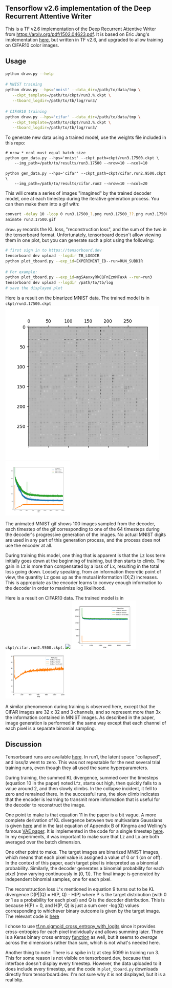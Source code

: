 ## Tensorflow v2.6 implementation of the Deep Recurrent Attentive Writer 

This is a TF v2.6 implementation of the Deep Recurrent Attentive Writer from
https://arxiv.org/pdf/1502.04623.pdf.  It is based on Eric Jang's
implementation [here](https://github.com/ericjang/draw), but written in TF
v2.6, and upgraded to allow training on CIFAR10 color images.

## Usage


```sh
python draw.py --help

# MNIST training
python draw.py --hps='mnist' --data_dir=/path/to/data/tmp \
   --ckpt_template=/path/to/ckpt/run3.%.ckpt \
   --tboard_logdir=/path/to/tb/log/run3/

# CIFAR10 training
python draw.py --hps='cifar' --data_dir=/path/to/data/tmp \
   --ckpt_template=/path/to/ckpt/run3.%.ckpt \
   --tboard_logdir=/path/to/tb/log/run3/
```

To generate new data using a trained model, use the weights file included in
this repo:

```
# nrow * ncol must equal batch_size
python gen_data.py --hps='mnist' --ckpt_path=ckpt/run3.17500.ckpt \
    --img_path=/path/to/results/run3.17500 --nrow=10 --ncol=10

python gen_data.py --hps='cifar' --ckpt_path=ckpt/cifar.run2.9500.ckpt \
    --img_path=/path/to/results/cifar.run2 --nrow=10 --ncol=20
```

This will create a series of images "imagined" by the trained decoder model,
one at each timestep during the iterative generation process.  You can then
make them into a gif with:

```bash
convert -delay 10 -loop 0 run3.17500_?.png run3.17500_??.png run3.17500.gif
animate run3.17500.gif
```

`draw.py` records the KL loss, "reconstruction loss", and the sum of the two in
the tensorboard format.  Unfortunately, tensorboard doesn't allow viewing them
in one plot, but you can generate such a plot using the following:

```bash
# first sign in to https://tensorboard.dev
tensorboard dev upload --logdir TB_LOGDIR
python plot_tboard.py --exp_id=EXPERIMENT_ID--run=RUN_SUBDIR

# For example:
python plot_tboard.py --exp_id=mgSAaxxyRkCQFnEzmMFaxA --run=run3
tensorboard dev upload --logdir /path/to/tb/log
# save the displayed plot
```

Here is a result on the binarized MNIST data.  The trained model is in
`ckpt/run3.17500.ckpt`
<img src="https://raw.githubusercontent.com/hrbigelow/draw/master/results/run3.17500.gif">
<img src="https://raw.githubusercontent.com/hrbigelow/draw/master/results/run3.17500_loss.png" width="40%">

The animated MNIST gif shows 100 images sampled from the decoder, each timestep
of the gif corresponding to one of the 64 timesteps during the decoder's
progressive generation of the images.  No actual MNIST digits are used in any
part of this generation process, and the process does not use the encoder at
all.

During training this model, one thing that is apparent is that the Lz loss term
initially goes down at the beginning of training, but then starts to climb.
The gain in Lz is more than compensated by a loss of Lx, resulting in the total
loss going down.  Loosely speaking, from an information theoretic point of
view, the quantity Lz goes up as the mutual information I(X;Z) increases.  This
is appropriate as the encoder learns to convey enough information to the
decoder in order to maximize log likelihood.

Here is a result on CIFAR10 data.  The trained model is in `ckpt/cifar.run2.9500.ckpt`.
<img src="https://raw.githubusercontent.com/hrbigelow/draw/master/results/cifar.gif">
<img src="https://raw.githubusercontent.com/hrbigelow/draw/master/results/cifar.run2_loss.png" width="40%">
<img src="https://raw.githubusercontent.com/hrbigelow/draw/master/results/cifar.run2_loss_zoom.png" width="40%">

A similar phenomenon during training is observed here, except that the CIFAR
images are 32 x 32 and 3 channels, and so represent more than 3x the
information contained in MNIST images.  As described in the paper, image
generation is performed in the same way except that each channel of each pixel
is a separate binomial sampling.

## Discussion

Tensorboard runs are available 
[here](https://tensorboard.dev/experiment/mgSAaxxyRkCQFnEzmMFaxA/#scalars).
In run1, the latent space "collapsed", and loss/lz went to zero.
This was not repeatable for the next several trial training runs, even though
they all used the same hyperparameters.

During training, the summed KL divergence, summed over the timesteps (equation
10 in the paper) noted L^z, starts out high, then quickly falls to a value
around 2, and then slowly climbs.  In the collapse incident, it fell to zero
and remained there.  In the successful runs, the slow climb indicates that the
encoder is learning to transmit more information that is useful for the decoder
to reconstruct the image.

One point to make is that equation 11 in the paper is a bit vague.  A more
complete derivation of KL divergence between two multivariate Gaussians is
given [here](https://mr-easy.github.io/2020-04-16-kl-divergence-between-2-gaussian-distributions/)
and in the last equation of Appendix B of Kingma and Welling's famous [VAE
paper](https://arxiv.org/pdf/1312.6114.pdf).  It is implemented in the code for
a single timestep
[here](https://github.com/hrbigelow/draw/blob/ce284947981a83ff0b0d512d8e1dc3c4f1926796/draw.py#L163).
In my experiments, it was important to make sure that Lz and Lx are both
averaged over the batch dimension.

One other point to make.  The target images are binarized MNIST images, which
means that each pixel value is assigned a value of 0 or 1 (on or off).  In the
context of this paper, each target pixel is interpreted as a binomial probability.
Similarly, the decoder generates a binomial probability for each pixel
(now varying continuously in [0, 1)).  The final image is generated by
independent binomial samples, one for each pixel.

The reconstruction loss L^x mentioned in equation 9 turns out to be KL
divergence D(P||Q) = H(P, Q) - H(P) where P is the target distribution (with 0
or 1 as a probability for each pixel) and Q is the decoder distribution.  This
is because H(P) = 0, and H(P, Q) is just a sum over -log(Q) values
corresponding to whichever binary outcome is given by the target image.  The
relevant code is 
[here](https://github.com/hrbigelow/draw/blob/ce284947981a83ff0b0d512d8e1dc3c4f1926796/draw.py#L203)

I chose to use
[tf.nn.sigmoid_cross_entropy_with_logits](https://www.tensorflow.org/api_docs/python/tf/nn/sigmoid_cross_entropy_with_logits) since it provides
cross-entropies for each pixel individually and allows summing later.  There is
a Keras binary cross entropy
[function](https://www.tensorflow.org/api_docs/python/tf/keras/losses/BinaryCrossentropy)
as well, but it seems to *average* across the dimensions rather than sum, which
is not what's needed here. 

Another thing to note:  There is a spike in lz at step 5099 in training run 3.
This for some reason is not visible on tensorboard.dev, because that interface
doesn't display every timestep.  However, the data uploaded to it does include
every timestep, and the code in `plot_tboard.py` downloads directly from
tensorboard.dev.  I'm not sure why it is not displayed, but it is a real blip.



